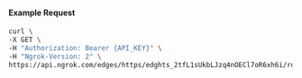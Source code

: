 <!-- Code generated for API Clients. DO NOT EDIT. -->

#### Example Request

```bash
curl \
-X GET \
-H "Authorization: Bearer {API_KEY}" \
-H "Ngrok-Version: 2" \
https://api.ngrok.com/edges/https/edghts_2tfL1sUkbLJzq4nOECl7oR6xh6i/routes/edghtsrt_2tfL1pd3GB41NDIyfYgAwpjB7tR
```
